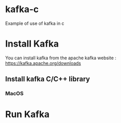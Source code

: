 # kafka-c
Example of use of kafka in c

# Install Kafka
You can install kafka from the apache kafka website : https://kafka.apache.org/downloads 
## Install kafka C/C++ library 
### MacOS 


# Run Kafka 


